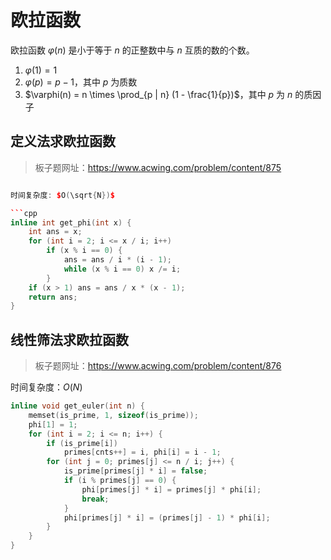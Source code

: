 # 欧拉函数

欧拉函数 $\varphi(n)$ 是小于等于 $n$ 的正整数中与 $n$ 互质的数的个数。

1. $\varphi(1) = 1$
2. $\varphi(p) = p - 1$，其中 $p$ 为质数
3. $\varphi(n) = n \times \prod_{p | n} (1 - \frac{1}{p})$，其中 $p$ 为 $n$ 的质因子

## 定义法求欧拉函数

> 板子题网址：https://www.acwing.com/problem/content/875

```cpp

时间复杂度: $O(\sqrt{N})$

```cpp
inline int get_phi(int x) {
    int ans = x;
    for (int i = 2; i <= x / i; i++)
        if (x % i == 0) {
            ans = ans / i * (i - 1);
            while (x % i == 0) x /= i;
        }
    if (x > 1) ans = ans / x * (x - 1);
    return ans;
}

```

## 线性筛法求欧拉函数

> 板子题网址：https://www.acwing.com/problem/content/876

时间复杂度：$O(N)$

```cpp
inline void get_euler(int n) {
    memset(is_prime, 1, sizeof(is_prime));
    phi[1] = 1;
    for (int i = 2; i <= n; i++) {
        if (is_prime[i])
            primes[cnts++] = i, phi[i] = i - 1;
        for (int j = 0; primes[j] <= n / i; j++) {
            is_prime[primes[j] * i] = false;
            if (i % primes[j] == 0) {
                phi[primes[j] * i] = primes[j] * phi[i];
                break;
            }
            phi[primes[j] * i] = (primes[j] - 1) * phi[i];
        }
    }
}
```
